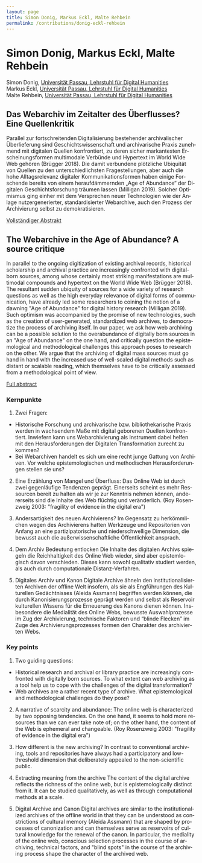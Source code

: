 ```yaml
---
layout: page
title: Simon Donig, Markus Eckl, Malte Rehbein
permalink: /contributions/donig-eckl-rehbein
---
```


# Simon Donig, Markus Eckl, Malte Rehbein

Simon Donig, [Universität Passau, Lehrstuhl für Digital Humanities](https://www.phil.uni-passau.de/dh/)<br/>
Markus Eckl, [Universität Passau, Lehrstuhl für Digital Humanities](https://www.phil.uni-passau.de/dh/)<br/>
Malte Rehbein, [Universität Passau, Lehrstuhl für Digital Humanities](https://www.phil.uni-passau.de/dh/)

<div class="language-container">
<section lang="de" markdown="1">

## Das Webarchiv im Zeitalter des Überflusses? Eine Quellenkritik

Parallel zur fortschreitenden Digitalisierung bestehender archivalischer Überlieferung sind Geschichtswissenschaft und archivarische Praxis zunehmend mit digitalen Quellen konfrontiert, zu deren sicher markantesten Erscheinungsformen multimodale Verbünde und Hypertext im World Wide Web gehören (Brügger 2018). Die damit verbundene plötzliche Ubiquität von Quellen zu den unterschiedlichsten Fragestellungen, aber auch die hohe Alltagsrelevanz digitaler Kommunikationsformen haben einige Forschende bereits von einem heraufdämmernden „Age of Abundance“ der Digitalen Geschichtsforschung träumen lassen (Milligan 2019). Solcher Optimismus ging einher mit dem Versprechen neuer Technologien wie der Anlage nutzergenerierter, standardisierter Webarchive, auch den Prozess der Archivierung selbst zu demokratisieren.

[Vollständiger Abstrakt](DonigEcklRehbein_de.pdf)

</section>
<section lang="en" markdown="1">

## The Webarchive in the Age of Abundance? A source critique

In parallel to the ongoing digitization of existing archival records, historical scholarship and archival practice are increasingly confronted with digital-born sources, among whose certainly most striking manifestations are multimodal compounds and hypertext on the World Wide Web (Brügger 2018). The resultant sudden ubiquity of sources for a wide variety of research questions as well as the high everyday relevance of digital forms of communication, have already led some researchers to coining the notion of a dawning "Age of Abundance" for digital history research (Milligan 2019). Such optimism was accompanied by the promise of new technologies, such as the creation of user-generated, standardized web archives, to democratize the process of archiving itself. In our paper, we ask how web archiving can be a possible solution to the overabundance of digitally born sources in an "Age of Abundance" on the one hand, and critically question the epistemological and methodological challenges this approach poses to research on the other. We argue that the archiving of digital mass sources must go hand in hand with the increased use of well-scaled digital methods such as distant or scalable reading, which themselves have to be critically assessed from a methodological point of view.

[Full abstract](DonigEcklRehbein_en.pdf)

</section>
</div>

<div class="language-container">
<section lang="de" markdown="1">

### Kernpunkte

1) Zwei Fragen:
- Historische Forschung und archivarische bzw. bibliothekarische Praxis
werden in wachsendem Maße mit digital geborenen Quellen konfrontiert.
Inwiefern kann uns Webarchivierung als Instrument dabei helfen mit den
Herausforderungen der Digitalen Transformation zurecht zu kommen?
- Bei Webarchiven handelt es sich um eine recht junge Gattung von
Archiven. Vor welche epistemologischen und methodischen
Herausforderungen stellen sie uns?

2) Eine Erzählung von Mangel und Überfluss:
Das Online Web ist durch zwei gegenläufige Tendenzen geprägt. Einerseits
scheint es mehr Ressourcen bereit zu halten als wir je zur Kenntnis
nehmen können, andererseits sind die Inhalte des Web flüchtig und
veränderlich.
(Roy Rosenzweig 2003: "fragility of evidence in the digital era")

3) Andersartigkeit des neuen Archivierens?
Im Gegensatz  zu herkömmlichen wegen des Archivierens hatten Werkzeuge
und Repositorien von Anfang an eine partizipatorische und
niederschwellige Dimension, die bewusst auch die außerwissenschaftliche
Öffentlichkeit ansprach.

4) Dem Archiv Bedeutung entlocken
Die Inhalte des digitalen Archivs spiegeln die Reichhaltigkeit des
Online Web wieder, sind aber epistemlogisch davon verschieden. Dieses
kann sowohl qualitativ studiert werden, als auch durch computationale
Distanz-Verfahren.

6) Digitales Archiv und Kanon
Digitale Archive ähneln den institutionalisierten Archiven der offline
Welt insofern, als sie als Engführungen des Kulturellen Gedächtnisses
(Aleida Assmann) begriffen werden können, die durch
Kanonisierungsprozesse geprägt werden und selbst als Reservoir
kulturellen Wissens für die Erneuerung des Kanons dienen können.
Insbesondere die Medialität des Online Webs, bewusste Auswahlprozesse im
Zug der Archivierung, technische Faktoren und “blinde Flecken” im Zuge
des Archivierungsprozesses formen den Charakter des archivierten Webs.


</section>
<section lang="en" markdown="1">

### Key points

1) Two guiding questions:
- Historical research and archival or library practice are increasingly
confronted with digitally born sources. To what extent can web archiving
as a tool help us to cope with the challenges of the digital transformation?
- Web archives are a rather recent type of archive. What epistemological
and methodological challenges do they pose?

2) A narrative of scarcity and abundance:
The online web is characterized by two opposing tendencies. On the one
hand, it seems to hold more resources than we can ever take note of; on
the other hand, the content of the Web is ephemeral and changeable.
(Roy Rosenzweig 2003: "fragility of evidence in the digital era")

3) How different is the new archiving?
In contrast to conventional archiving, tools and repositories have
always had a participatory and low-threshold dimension that deliberately
appealed to the non-scientific public.

4) Extracting meaning from the archive
The content of the digital archive reflects the richness of the online
web, but is epistemologically distinct from it. It can be studied
qualitatively, as well as through computational methods at a scale.

6) Digital Archive and Canon
Digital archives are similar to the institutionalized archives of the
offline world in that they can be understood as constrictions of
cultural memory (Aleida Assmann) that are shaped by processes of
canonization and can themselves serve as reservoirs of cultural
knowledge for the renewal of the canon. In particular, the mediality of
the online web, conscious selection processes in the course of
archiving, technical factors, and "blind spots" in the course of the
archiving process shape the character of the archived web.

</section>
</div>
